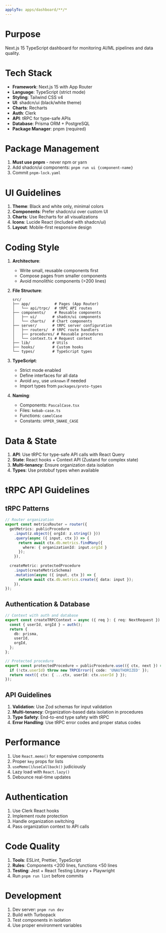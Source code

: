 ```yaml
---
applyTo: apps/dashboard/**/*
---
```


# Purpose
Next.js 15 TypeScript dashboard for monitoring AI/ML pipelines and data quality.

# Tech Stack
- **Framework**: Next.js 15 with App Router
- **Language**: TypeScript (strict mode)
- **Styling**: Tailwind CSS v4
- **UI**: shadcn/ui (black/white theme)
- **Charts**: Recharts
- **Auth**: Clerk
- **API**: tRPC for type-safe APIs
- **Database**: Prisma ORM + PostgreSQL
- **Package Manager**: pnpm (required)

# Package Management
1. **Must use pnpm** - never npm or yarn
2. Add shadcn/ui components: `pnpm run ui {component-name}`
3. Commit `pnpm-lock.yaml`

# UI Guidelines
1. **Theme**: Black and white only, minimal colors
2. **Components**: Prefer shadcn/ui over custom UI
3. **Charts**: Use Recharts for all visualizations
4. **Icons**: Lucide React (included with shadcn/ui)
5. **Layout**: Mobile-first responsive design

# Coding Style
1. **Architecture**: 
   - Write small, reusable components first
   - Compose pages from smaller components
   - Avoid monolithic components (>200 lines)

2. **File Structure**:
   ```
   src/
   ├── app/           # Pages (App Router)
   │   └── api/trpc/  # tRPC API routes
   ├── components/    # Reusable components
   │   ├── ui/       # shadcn/ui components
   │   └── charts/   # Chart components
   ├── server/       # tRPC server configuration
   │   ├── routers/  # tRPC route handlers
   │   ├── procedures/ # Reusable procedures
   │   └── context.ts # Request context
   ├── lib/          # Utils
   ├── hooks/        # Custom hooks
   └── types/        # TypeScript types
   ```

3. **TypeScript**:
   - Strict mode enabled
   - Define interfaces for all data
   - Avoid `any`, use `unknown` if needed
   - Import types from `packages/proto-types`

4. **Naming**:
   - Components: `PascalCase.tsx`
   - Files: `kebab-case.ts`
   - Functions: `camelCase`
   - Constants: `UPPER_SNAKE_CASE`

# Data & State
1. **API**: Use tRPC for type-safe API calls with React Query
2. **State**: React hooks + Context API (Zustand for complex state)
3. **Multi-tenancy**: Ensure organization data isolation
4. **Types**: Use protobuf types when available

# tRPC API Guidelines

## tRPC Patterns
```typescript
// Router organization
export const metricsRouter = router({
  getMetrics: publicProcedure
    .input(z.object({ orgId: z.string() }))
    .query(async ({ input, ctx }) => {
      return await ctx.db.metrics.findMany({ 
        where: { organizationId: input.orgId } 
      });
    }),
  
  createMetric: protectedProcedure
    .input(createMetricSchema)
    .mutation(async ({ input, ctx }) => {
      return await ctx.db.metrics.create({ data: input });
    }),
});
```

## Authentication & Database
```typescript
// Context with auth and database
export const createTRPCContext = async ({ req }: { req: NextRequest }) => {
  const { userId, orgId } = auth();
  return {
    db: prisma,
    userId,
    orgId,
  };
};

// Protected procedure
export const protectedProcedure = publicProcedure.use(({ ctx, next }) => {
  if (!ctx.userId) throw new TRPCError({ code: 'UNAUTHORIZED' });
  return next({ ctx: { ...ctx, userId: ctx.userId } });
});
```

## API Guidelines
1. **Validation**: Use Zod schemas for input validation
2. **Multi-tenancy**: Organization-based data isolation in procedures
3. **Type Safety**: End-to-end type safety with tRPC
4. **Error Handling**: Use tRPC error codes and proper status codes

# Performance
1. Use `React.memo()` for expensive components
2. Proper `key` props for lists
3. `useMemo()`/`useCallback()` judiciously
4. Lazy load with `React.lazy()`
5. Debounce real-time updates

# Authentication
1. Use Clerk React hooks
2. Implement route protection
3. Handle organization switching
4. Pass organization context to API calls

# Code Quality
1. **Tools**: ESLint, Prettier, TypeScript
2. **Rules**: Components <200 lines, functions <50 lines
3. **Testing**: Jest + React Testing Library + Playwright
4. Run `pnpm run lint` before commits

# Development
1. Dev server: `pnpm run dev`
2. Build with Turbopack
3. Test components in isolation
4. Use proper environment variables 
